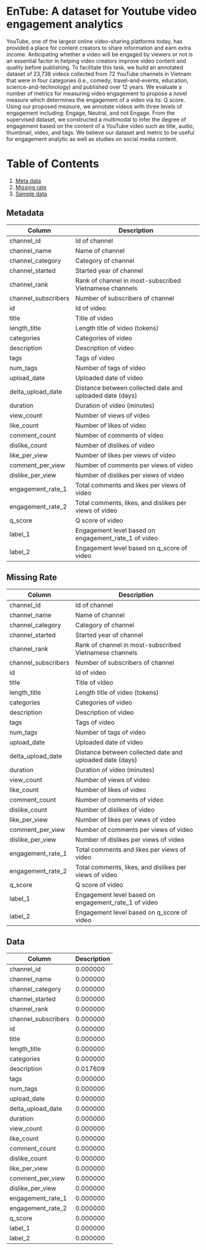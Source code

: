 # EnTube: A dataset for Youtube video engagement analytics

YouTube, one of the largest online video-sharing platforms today, has provided a place for content creators to share information and earn extra income. Anticipating whether a video will be engaged by viewers or not is an essential factor in helping video creators improve video content and quality before publishing. To facilitate this task, we build an annotated dataset of 23,738 videos collected from 72 YouTube channels in Vietnam that were in four categories (i.e., comedy, travel-and-events, education, science-and-technology) and published over 12 years. We evaluate a number of metrics for measuring video engagement to propose a novel measure which determines the engagement of a video via its: Q score. Using our proposed measure, we annotate videos with three levels of engagement including: Engage, Neutral, and not Engage. From the supervised dataset, we constructed a multimodal to infer the degree of engagement based on  the content of a YouTube video such as title, audio, thumbnail, video, and tags. We believe our dataset and metric to be useful for engagement analytic as well as studies on social media content.

# Table of Contents
1. [Meta data](#Metadata)
2. [Missing rate](#MissingRate)
3. [Sample data](#Data)

## Metadata


| Column     | Description  |
| -------    | -----------  |
| channel\_id                               | Id of channel             |
|    channel\_name                               | Name of channel                   |
|        channel\_category                         | Category of channel                  |
|        channel\_started                              | Started year of channel                   |
|        channel\_rank                               | Rank of channel in most-subscribed Vietnamese channels |
|        channel\_subscribers                             | Number of subscribers of channel          |
|       id                             | Id of video         |
|        title                             | Title of video          |
|        length\_title                             | Length title of video (tokens)         |
|        categories                             | Categories of video        |
|        description                             | Description of video        |
|        tags                             | Tags of video        |
|        num\_tags                             | Number of tags of video        |
|        upload\_date                             | Uploaded date of video        |
|        delta\_upload\_date                             | Distance between collected date and uploaded date (days) |
|        duration                             | Duration of video (minutes)     |
|        view\_count                             | Number of views of video     |
|        like\_count                             | Number of likes of video     |
|        comment\_count                             | Number of comments of video     |
|        dislike\_count                             | Number of dislikes of video     |
|        like\_per\_view                             | Number of likes per views of video     |
|        comment\_per\_view                             | Number of comments per views of video     |
|        dislike\_per\_view                             | Number of dislikes per views of video     |
|        engagement\_rate\_1                             | Total comments and likes per views of video     |
|        engagement\_rate\_2                            | Total comments, likes, and dislikes per views of video    |
|        q\_score                           | Q score of video    |
|        label\_1                           | Engagement level based on engagement\_rate\_1 of video    |
|        label\_2                           | Engagement level based on q\_score of video     |

## Missing Rate


| Column     | Description  |
| -------    | -----------  |
| channel\_id                               | Id of channel             |
|    channel\_name                               | Name of channel                   |
|        channel\_category                         | Category of channel                  |
|        channel\_started                              | Started year of channel                   |
|        channel\_rank                               | Rank of channel in most-subscribed Vietnamese channels |
|        channel\_subscribers                             | Number of subscribers of channel          |
|       id                             | Id of video         |
|        title                             | Title of video          |
|        length\_title                             | Length title of video (tokens)         |
|        categories                             | Categories of video        |
|        description                             | Description of video        |
|        tags                             | Tags of video        |
|        num\_tags                             | Number of tags of video        |
|        upload\_date                             | Uploaded date of video        |
|        delta\_upload\_date                             | Distance between collected date and uploaded date (days) |
|        duration                             | Duration of video (minutes)     |
|        view\_count                             | Number of views of video     |
|        like\_count                             | Number of likes of video     |
|        comment\_count                             | Number of comments of video     |
|        dislike\_count                             | Number of dislikes of video     |
|        like\_per\_view                             | Number of likes per views of video     |
|        comment\_per\_view                             | Number of comments per views of video     |
|        dislike\_per\_view                             | Number of dislikes per views of video     |
|        engagement\_rate\_1                             | Total comments and likes per views of video     |
|        engagement\_rate\_2                            | Total comments, likes, and dislikes per views of video    |
|        q\_score                           | Q score of video    |
|        label\_1                           | Engagement level based on engagement\_rate\_1 of video    |
|        label\_2                           | Engagement level based on q\_score of video     |

## Data


| Column     | Description  |
| -------    | -----------  |
| channel\_id                               | 0.000000           |
|    channel\_name                               | 0.000000                |
|        channel\_category                         | 0.000000                 |
|        channel\_started                              | 0.000000                |
|        channel\_rank                               | 0.000000 |
|        channel\_subscribers                             | 0.000000         |
|       id                             | 0.000000    |
|        title                             | 0.000000      |
|        length\_title                             | 0.000000    |
|        categories                             | 0.000000     |
|        description                             | 0.017609        |
|        tags                             | 0.000000     |
|        num\_tags                             | 0.000000      |
|        upload\_date                             | 0.000000   |
|        delta\_upload\_date                             | 0.000000 |
|        duration                             | 0.000000     |
|        view\_count                             | 0.000000    |
|        like\_count                             | 0.000000   |
|        comment\_count                             | 0.000000    |
|        dislike\_count                             | 0.000000    |
|        like\_per\_view                             | 0.000000  |
|        comment\_per\_view                             | 0.000000    |
|        dislike\_per\_view                             | 0.000000    |
|        engagement\_rate\_1                             | 0.000000     |
|        engagement\_rate\_2                            | 0.000000    |
|        q\_score                           | 0.000000   |
|        label\_1                           | 0.000000    |
|        label\_2                           | 0.000000   |



